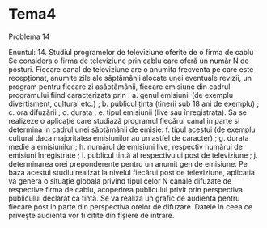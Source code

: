 # Tema4

Problema 14

Enuntul: 14. Studiul programelor de televiziune oferite de o firma de cablu Se considera o firma de televiziune prin cablu care oferă un număr N de posturi. Fiecare canal de televiziune are o anumita frecventa pe care este recepționat, anumite zile ale săptămânii alocate unei eventuale revizii, un program pentru fiecare zi asăptămânii, fiecare emisiune din cadrul programului fiind caracterizata prin : a. genul emisiunii (de exemplu divertisment, cultural etc.) ; b. publicul ținta (tinerii sub 18 ani de exemplu) ; c. ora difuzării ; d. durata ; e. tipul emisiunii (live sau înregistrata). Sa se realizeze o aplicație care studiază programul fiecărui canal in parte si determina in cadrul unei săptămânii de emisie: f. tipul acestui (de exemplu cultural daca majoritatea emisiunilor au un astfel de caracter) ; g. durata medie a emisiunilor ; h. numărul de emisiuni live, respectiv numărul de emisiuni înregistrate ; i. publicul țintă al respectivului post de televiziune ; j. determinarea orei preponderente pentru un anumit gen de emisiune. Pe baza acestui studiu realizat la nivelul fiecărui post de televiziune, aplicația va genera o situație globala privind tipul celor N canale difuzate de respective firma de cablu, acoperirea publicului privit prin perspectiva publicului declarat ca țintă. Se va realiza un grafic de audienta pentru fiecare post in parte din perspectiva orelor de difuzare. Datele in ceea ce privește audienta vor fi citite din fișiere de intrare.
